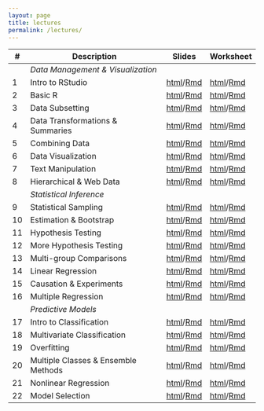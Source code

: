 ```yaml
---
layout: page
title: lectures
permalink: /lectures/
---
```



| \# | Description | Slides | Worksheet |
|---|---|---|---|
| | *Data Management & Visualization* | | |
| 1 | Intro to RStudio | [html](/files/L1.html)/[Rmd](/files/L1.Rmd) | [html](/files/WS1.nb.html)/[Rmd](/files/WS1.Rmd) |
| 2 | Basic R  | [html](/files/L2.html)/[Rmd](/files/L2.Rmd) | [html](/files/WS2.nb.html)/[Rmd](/files/WS2.Rmd) |
| 3 | Data Subsetting  | [html](/files/L3.html)/[Rmd](/files/L3.Rmd) | [html](/files/WS3.nb.html)/[Rmd](/files/WS3.Rmd) |
| 4 | Data Transformations & Summaries  | [html](/files/L4.html)/[Rmd](/files/L4.Rmd) | [html](/files/WS4.nb.html)/[Rmd](/files/WS4.Rmd) |
| 5 | Combining Data  | [html](/files/L5.html)/[Rmd](/files/L5.Rmd) | [html](/files/WS5.nb.html)/[Rmd](/files/WS5.Rmd) |
| 6 | Data Visualization  | [html](/files/L6.html)/[Rmd](/files/L6.Rmd) | [html](/files/WS6.nb.html)/[Rmd](/files/WS6.Rmd) |
| 7 | Text Manipulation  | [html](/files/L7.html)/[Rmd](/files/L7.Rmd) | [html](/files/WS7.nb.html)/[Rmd](/files/WS7.Rmd) |
| 8 | Hierarchical & Web Data  | [html](/files/L8.html)/[Rmd](/files/L8.Rmd) | [html](/files/WS8.nb.html)/[Rmd](/files/WS8.Rmd) |
| | *Statistical Inference* | | |
| 9 | Statistical Sampling | [html](/files/L9.html)/[Rmd](/files/L9.Rmd) | [html](/files/WS9.nb.html)/[Rmd](/files/WS9.Rmd) |
| 10 | Estimation & Bootstrap | [html](/files/L10.html)/[Rmd](/files/L10.Rmd) | [html](/files/WS10.nb.html)/[Rmd](/files/WS10.Rmd) |
| 11 | Hypothesis Testing | [html](/files/L11.html)/[Rmd](/files/L11.Rmd) | [html](/files/WS11.nb.html)/[Rmd](/files/WS11.Rmd) |
| 12 | More Hypothesis Testing | [html](/files/L12.html)/[Rmd](/files/L12.Rmd) | [html](/files/WS12.nb.html)/[Rmd](/files/WS12.Rmd) |
| 13 | Multi-group Comparisons | [html](/files/L13.html)/[Rmd](/files/L13.Rmd) | [html](/files/WS13.nb.html)/[Rmd](/files/WS13.Rmd) |   
| 14 | Linear Regression | [html](/files/L14.html)/[Rmd](/files/L14.Rmd) | [html](/files/WS14.nb.html)/[Rmd](/files/WS14.Rmd) |
| 15 | Causation & Experiments | [html](/files/L15.html)/[Rmd](/files/L15.Rmd) | [html](/files/WS15.nb.html)/[Rmd](/files/WS15.Rmd) |
| 16 | Multiple Regression | [html](/files/L16.html)/[Rmd](/files/L16.Rmd) | [html](/files/WS16.nb.html)/[Rmd](/files/WS16.Rmd) |
| | *Predictive Models* | | |
| 17 | Intro to Classification | [html](/files/L17.html)/[Rmd](/files/L17.Rmd) | [html](/files/WS17.nb.html)/[Rmd](/files/WS17.Rmd) | 
| 18 | Multivariate Classification | [html](/files/L18.html)/[Rmd](/files/L18.Rmd) | [html](/files/WS18.nb.html)/[Rmd](/files/WS18.Rmd) | 
| 19 | Overfitting  | [html](/files/L19.html)/[Rmd](/files/L19.Rmd) | [html](/files/WS19.nb.html)/[Rmd](/files/WS19.Rmd) | 
| 20 | Multiple Classes & Ensemble Methods | [html](/files/L20.html)/[Rmd](/files/L20.Rmd) | [html](/files/WS20.nb.html)/[Rmd](/files/WS20.Rmd) | 
| 21 | Nonlinear Regression | [html](/files/L21.html)/[Rmd](/files/L21.Rmd) | [html](/files/WS21.nb.html)/[Rmd](/files/WS21.Rmd) | 
| 22 | Model Selection | [html](/files/L22.html)/[Rmd](/files/L22.Rmd) | [html](/files/WS22.nb.html)/[Rmd](/files/WS22.Rmd) |




<!-- | Span <td colspan=4> Statistical Inference -->
